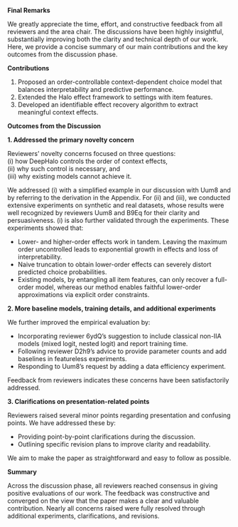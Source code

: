 **Final Remarks**

We greatly appreciate the time, effort, and constructive feedback from all reviewers and the area chair. The discussions have been highly insightful, substantially improving both the clarity and technical depth of our work. Here, we provide a concise summary of our main contributions and the key outcomes from the discussion phase.

**Contributions**  
1. Proposed an order-controllable context-dependent choice model that balances interpretability and predictive performance.  
2. Extended the Halo effect framework to settings with item features.  
3. Developed an identifiable effect recovery algorithm to extract meaningful context effects.  

**Outcomes from the Discussion**  

**1. Addressed the primary novelty concern** 

Reviewers’ novelty concerns focused on three questions:  
(i) how DeepHalo controls the order of context effects,  
(ii) why such control is necessary, and  
(iii) why existing models cannot achieve it.  

We addressed (i) with a simplified example in our discussion with Uum8 and by referring to the derivation in the Appendix. For (ii) and (iii), we conducted extensive experiments on synthetic and real datasets, whose results were well recognized by reviewers Uum8 and B9Eq for their clarity and persuasiveness. (i) is also further validated through the experiments. These experiments showed that: 

- Lower- and higher-order effects work in tandem. Leaving the maximum order uncontrolled leads to exponential growth in effects and loss of interpretability.  
- Naive truncation to obtain lower-order effects can severely distort predicted choice probabilities.  
- Existing models, by entangling all item features, can only recover a full-order model, whereas our method enables faithful lower-order approximations via explicit order constraints.  


**2. More baseline models, training details, and additional experiments**  

We further improved the empirical evaluation by:  
- Incorporating reviewer 6ydQ’s suggestion to include classical non-IIA models (mixed logit, nested logit) and report training time.  
- Following reviewer D2h9’s advice to provide parameter counts and add baselines in featureless experiments.  
- Responding to Uum8’s request by adding a data efficiency experiment.  

Feedback from reviewers indicates these concerns have been satisfactorily addressed.  

**3. Clarifications on presentation-related points**  

Reviewers raised several minor points regarding presentation and confusing points. We have addressed these by:  
- Providing point-by-point clarifications during the discussion.  
- Outlining specific revision plans to improve clarity and readability.  

We aim to make the paper as straightforward and easy to follow as possible. 

**Summary**  

Across the discussion phase, all reviewers reached consensus in giving positive evaluations of our work. The feedback was constructive and converged on the view that the paper makes a clear and valuable contribution. Nearly all concerns raised were fully resolved through additional experiments, clarifications, and revisions. 


